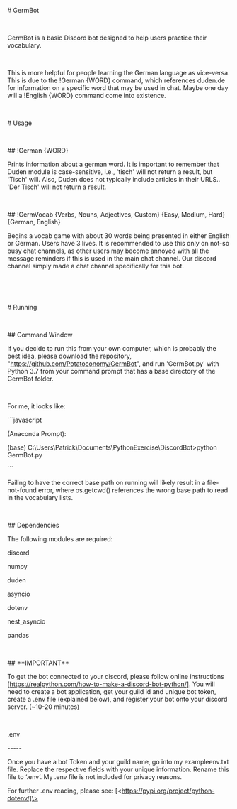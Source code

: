\# GermBot

 

GermBot is a basic Discord bot designed to help users practice their vocabulary.

 

This is more helpful for people learning the German language as vice-versa. This
is due to the !German {WORD} command, which references duden.de for information
on a specific word that may be used in chat. Maybe one day will a !English
{WORD} command come into existence.

 

\# Usage

 

\#\# !German {WORD}

Prints information about a german word. It is important to remember that Duden
module is case-sensitive, i.e., 'tisch' will not return a result, but 'Tisch'
will. Also, Duden does not typically include articles in their URLS.. 'Der
Tisch' will not return a result.

 

\#\# !GermVocab {Verbs, Nouns, Adjectives, Custom} {Easy, Medium, Hard} {German,
English}

Begins a vocab game with about 30 words being presented in either English or
German. Users have 3 lives. It is recommended to use this only on not-so busy
chat channels, as other users may become annoyed with all the message reminders
if this is used in the main chat channel. Our discord channel simply made a chat
channel specifically for this bot.

 

 

\# Running

 

\#\# Command Window

If you decide to run this from your own computer, which is probably the best
idea, please download the repository, "https://github.com/Potatoconomy/GermBot",
and run 'GermBot.py' with Python 3.7 from your command prompt that has a base
directory of the GermBot folder.

 

For me, it looks like:

\`\`\`javascript

(Anaconda Prompt):

(base) C:\\Users\\Patrick\\Documents\\PythonExercise\\DiscordBot\>python
GermBot.py

\`\`\`

Failing to have the correct base path on running will likely result in a
file-not-found error, where os.getcwd() references the wrong base path to read
in the vocabulary lists.

 

\#\# Dependencies

The following modules are required:

discord

numpy

duden

asyncio

dotenv

nest_asyncio

pandas

 

\#\# \*\*IMPORTANT\*\*

To get the bot connected to your discord, please follow online instructions
[https://realpython.com/how-to-make-a-discord-bot-python/]. You will need to
create a bot application, get your guild id and unique bot token, create a .env
file (explained below), and register your bot onto your discord server. (\~10-20
minutes)

 

.env

\-----

Once you have a bot Token and your guild name, go into my exampleenv.txt file.
Replace the respective fields with your unique information. Rename this file to
‘.env’. My .env file is not included for privacy reasons.

For further .env reading, please see:
[\<https://pypi.org/project/python-dotenv/]\>
